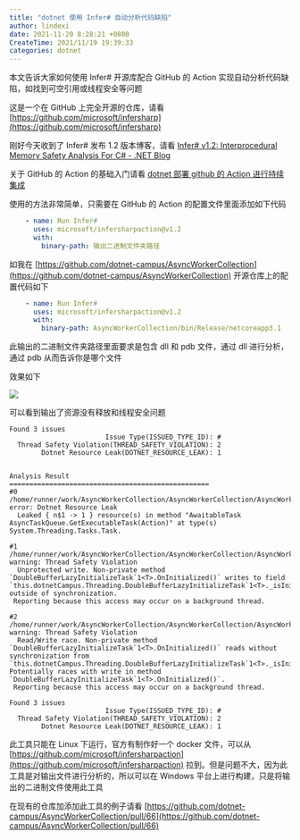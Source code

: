```yaml
---
title: "dotnet 使用 Infer# 自动分析代码缺陷"
author: lindexi
date: 2021-11-20 8:28:21 +0800
CreateTime: 2021/11/19 19:39:33
categories: dotnet
---
```


本文告诉大家如何使用 Infer# 开源库配合 GitHub 的 Action 实现自动分析代码缺陷，如找到可空引用或线程安全等问题

<!--more-->


<!-- CreateTime:2021/11/19 19:39:33 -->

<!-- 发布 -->
<!-- 博客 -->

这是一个在 GitHub 上完全开源的仓库，请看 [https://github.com/microsoft/infersharp](https://github.com/microsoft/infersharp)

刚好今天收到了 Infer# 发布 1.2 版本博客，请看 [Infer# v1.2: Interprocedural Memory Safety Analysis For C# - .NET Blog](https://devblogs.microsoft.com/dotnet/infer-v1-2-interprocedural-memory-safety-analysis-for-c/ )

关于 GitHub 的 Action 的基础入门请看 [dotnet 部署 github 的 Action 进行持续集成](https://blog.lindexi.com/post/dotnet-%E9%83%A8%E7%BD%B2-github-%E7%9A%84-Action-%E8%BF%9B%E8%A1%8C%E6%8C%81%E7%BB%AD%E9%9B%86%E6%88%90.html )

使用的方法非常简单，只需要在 GitHub 的 Action 的配置文件里面添加如下代码

```yml
    - name: Run Infer#      
      uses: microsoft/infersharpaction@v1.2
      with:
        binary-path: 输出二进制文件夹路径
```

如我在 [https://github.com/dotnet-campus/AsyncWorkerCollection](https://github.com/dotnet-campus/AsyncWorkerCollection) 开源仓库上的配置代码如下

```yml
    - name: Run Infer#      
      uses: microsoft/infersharpaction@v1.2
      with:
        binary-path: AsyncWorkerCollection/bin/Release/netcoreapp3.1
```

此输出的二进制文件夹路径里面要求是包含 dll 和 pdb 文件，通过 dll 进行分析，通过 pdb 从而告诉你是哪个文件

效果如下

<!-- ![](image/dotnet 使用 Infer# 自动分析代码缺陷/dotnet 使用 Infer# 自动分析代码缺陷0.png) -->

![](http://image.acmx.xyz/lindexi%2F202111191944415549.jpg)

可以看到输出了资源没有释放和线程安全问题

```
Found 3 issues
                        Issue Type(ISSUED_TYPE_ID): #
  Thread Safety Violation(THREAD_SAFETY_VIOLATION): 2
        Dotnet Resource Leak(DOTNET_RESOURCE_LEAK): 1


Analysis Result
==================================================
#0
/home/runner/work/AsyncWorkerCollection/AsyncWorkerCollection/AsyncWorkerCollection/AsyncTaskQueue_/AsyncTaskQueue.cs:72: error: Dotnet Resource Leak
  Leaked { n$1 -> 1 } resource(s) in method "AwaitableTask AsyncTaskQueue.GetExecutableTask(Action)" at type(s) System.Threading.Tasks.Task.

#1
/home/runner/work/AsyncWorkerCollection/AsyncWorkerCollection/AsyncWorkerCollection/DoubleBuffer_/DoubleBufferLazyInitializeTask.cs:47: warning: Thread Safety Violation
  Unprotected write. Non-private method `DoubleBufferLazyInitializeTask`1<T>.OnInitialized()` writes to field `this.dotnetCampus.Threading.DoubleBufferLazyInitializeTask`1<T>._isInitialized` outside of synchronization.
 Reporting because this access may occur on a background thread.

#2
/home/runner/work/AsyncWorkerCollection/AsyncWorkerCollection/AsyncWorkerCollection/DoubleBuffer_/DoubleBufferLazyInitializeTask.cs:41: warning: Thread Safety Violation
  Read/Write race. Non-private method `DoubleBufferLazyInitializeTask`1<T>.OnInitialized()` reads without synchronization from `this.dotnetCampus.Threading.DoubleBufferLazyInitializeTask`1<T>._isInitialized`. Potentially races with write in method `DoubleBufferLazyInitializeTask`1<T>.OnInitialized()`.
 Reporting because this access may occur on a background thread.

Found 3 issues
                        Issue Type(ISSUED_TYPE_ID): #
  Thread Safety Violation(THREAD_SAFETY_VIOLATION): 2
        Dotnet Resource Leak(DOTNET_RESOURCE_LEAK): 1
```

此工具只能在 Linux 下运行，官方有制作好一个 docker 文件，可以从 [https://github.com/microsoft/infersharpaction](https://github.com/microsoft/infersharpaction) 拉到。但是问题不大，因为此工具是对输出文件进行分析的，所以可以在 Windows 平台上进行构建，只是将输出的二进制文件使用此工具

在现有的仓库加添加此工具的例子请看 [https://github.com/dotnet-campus/AsyncWorkerCollection/pull/66](https://github.com/dotnet-campus/AsyncWorkerCollection/pull/66)

